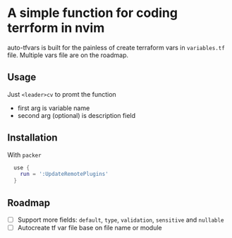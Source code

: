 # A simple function for coding terrform in nvim

auto-tfvars is built for the painless of create terraform vars in `variables.tf` file. Multiple vars file are on the roadmap.

## Usage
Just `<leader>cv` to promt the function
- first arg is variable name
- second arg (optional) is description field

## Installation
With `packer` 
```lua
  use {                                                                       'owl-king/auto-tfvars',
    run = ':UpdateRemotePlugins'                                          
  }
```


## Roadmap
- [ ] Support more fields: `default`, `type`, `validation`, `sensitive` and `nullable`
- [ ] Autocreate tf var file base on file name or module
